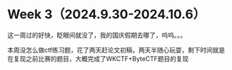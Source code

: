 # Week 3（2024.9.30-2024.10.6）

这一周过的好快，眨眼间就没了，我的国庆假期去哪了，呜呜。。。

本周没怎么做ctf练习题，花了两天赶论文初稿，两天半随心玩耍，剩下时间就是在复现之前比赛的题目，大概完成了WKCTF+ByteCTF题目的复现